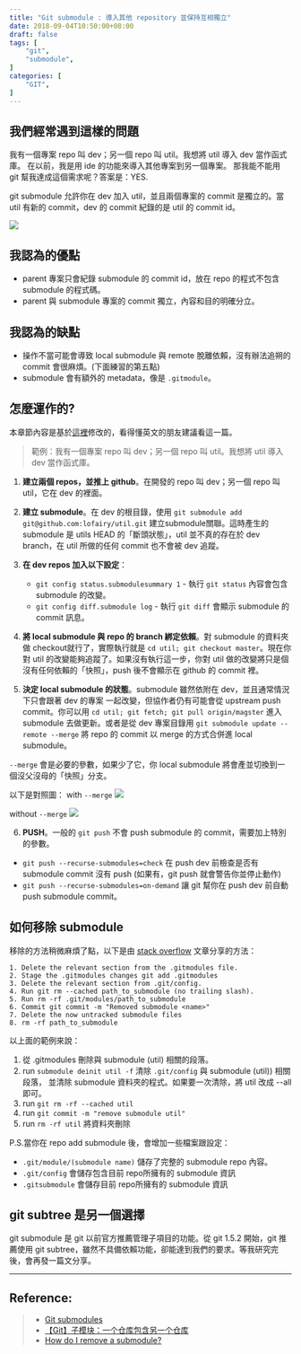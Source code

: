 ```yaml
---
title: "Git submodule : 導入其他 repository 並保持互相獨立"
date: 2018-09-04T10:50:00+08:00
draft: false
tags: [
    "git",
    "submodule",
]
categories: [
    "GIT",
]
---
```

## 我們經常遇到這樣的問題
我有一個專案 repo 叫 dev；另一個 repo 叫 util。我想將 util 導入 dev 當作函式庫。
在以前，我是用 ide 的功能來導入其他專案到另一個專案。
那我能不能用 git 幫我達成這個需求呢？答案是：YES.

git submodule 允許你在 dev 加入 util，並且兩個專案的 commit 是獨立的。當 util 有新的 commit，dev 的 commit 紀錄的是 util 的 commit id。

![](https://imgur.com/QITwnYG.jpg)

## 我認為的優點
- parent 專案只會紀錄 submodule 的 commit id，放在 repo 的程式不包含 submodule 的程式碼。
- parent 與 submodule 專案的 commit 獨立，內容和目的明確分立。

## 我認為的缺點
- 操作不當可能會導致 local submodule 與 remote 脫離依賴，沒有辦法追朔的 commit 會很麻煩。(下面練習的第五點)
- submodule 會有額外的 metadata，像是 `.gitmodule`。

<!-- more -->
## 怎麼運作的?
本章節內容是基於[這裡](http://dan.mccloy.info/2015/06/11/Git-submodules/)修改的，看得懂英文的朋友建議看這一篇。

> 範例：我有一個專案 repo 叫 dev；另一個 repo 叫 util。我想將 util 導入 dev 當作函式庫。

1. **建立兩個 repos，並推上 github**。在開發的 repo 叫 dev；另一個 repo 叫 util，它在 dev 的裡面。

2. **建立 submodule**。在 dev 的根目錄，使用 `git submodule add git@github.com:lofairy/util.git` 建立submodule關聯。這時產生的 submodule 是 utils HEAD 的「斷頭狀態」，util 並不真的存在於 dev branch，在 util 所做的任何 commit 也不會被 dev 追蹤。

3. **在 dev repos 加入以下設定**：
    - `git config status.submodulesummary 1` - 執行 `git status` 內容會包含 submodule 的改變。
    - `git config diff.submodule log` - 執行 `git diff` 會顯示 submodule 的 commit 訊息。

4. **將 local submodule 與 repo 的 branch 綁定依賴**。對 submodule 的資料夾做 checkout就行了，實際執行就是 `cd util; git checkout master`。現在你對 util 的改變能夠追蹤了。如果沒有執行這一步，你對 util 做的改變將只是個沒有任何依賴的「快照」，push 後不會顯示在 github 的 commit 裡。

5. **決定 local submodule 的狀態**。submodule 雖然依附在 dev，並且通常情況下只會跟著 dev 的專案 一起改變，但協作者仍有可能會從 upstream push commit。你可以用 `cd util; git fetch; git pull origin/magster` 進入 submodule 去做更新。或者是從 dev 專案目錄用 `git submodule update --remote --merge` 將 repo 的 commit 以 merge 的方式合併進 local submodule。

`--merge` 會是必要的參數，如果少了它，你 local submodule 將會產並切換到一個沒父沒母的「快照」分支。

以下是對照圖：
with `--merge`
![](https://imgur.com/xwD7ies.jpg)

without `--merge`
![](https://imgur.com/YUfMwGN.jpg)

6. **PUSH**。一般的 `git push` 不會 push submodule 的 commit，需要加上特別的參數。
- `git push --recurse-submodules=check` 在 push dev 前檢查是否有 submodule commit 沒有 push (如果有，git push 就會警告你並停止動作)
- `git push --recurse-submodules=on-demand` 讓 git 幫你在 push dev 前自動 push submodule commit。

## 如何移除 submodule
移除的方法稍微麻煩了點，以下是由 [stack overflow](https://stackoverflow.com/questions/1260748/how-do-i-remove-a-submodule) 文章分享的方法：
```
1. Delete the relevant section from the .gitmodules file.
2. Stage the .gitmodules changes git add .gitmodules
3. Delete the relevant section from .git/config.
4. Run git rm --cached path_to_submodule (no trailing slash).
5. Run rm -rf .git/modules/path_to_submodule
6. Commit git commit -m "Removed submodule <name>"
7. Delete the now untracked submodule files
8. rm -rf path_to_submodule
```

以上面的範例來說：

1. 從 .gitmodules 刪除與 submodule (util) 相關的段落。
2. run `submodule deinit util -f` 清除 `.git/config` 與 submodule (util)) 相關段落，
   並清除 submodule 資料夾的程式。如果要一次清除，將 util 改成 --all 即可。
3. run `git rm -rf --cached util`
4. run `git commit -m "remove submodule util"`
5. run `rm -rf util` 將資料夾刪除


P.S.當你在 repo add submodule 後，會增加一些檔案跟設定：
- `.git/module/(submodule name)` 儲存了完整的 submodule repo 內容。
- `.git/config` 會儲存包含目前 repo所擁有的 submodule 資訊
- `.gitsubmodule` 會儲存目前 repo所擁有的 submodule 資訊

## git subtree 是另一個選擇
git submodule 是 git 以前官方推薦管理子項目的功能。從 git 1.5.2 開始，git 推薦使用 git subtree，雖然不具備依賴功能，卻能達到我們的要求。等我研究完後，會再發一篇文分享。

---
## Reference:
> - [Git submodules](http://dan.mccloy.info/2015/06/11/Git-submodules/)
> - [【Git】子模块：一个仓库包含另一个仓库](https://www.jianshu.com/p/491609b1c426)
> - [How do I remove a submodule?](https://stackoverflow.com/questions/1260748/how-do-i-remove-a-submodule)